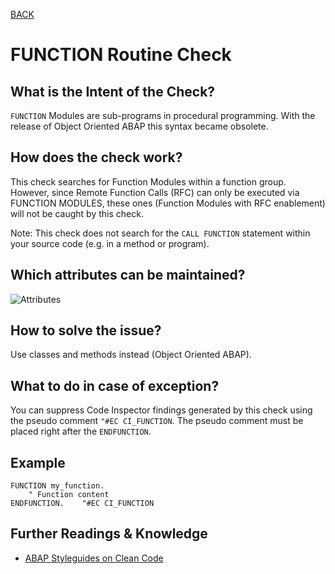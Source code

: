 [BACK](../check_documentation.md)

# FUNCTION Routine Check
## What is the Intent of the Check?
`FUNCTION` Modules are sub-programs in procedural programming. With the release of Object Oriented ABAP this syntax became obsolete.

## How does the check work?
This check searches for Function Modules within a function group. However, since Remote Function Calls (RFC) can only be executed via FUNCTION MODULES, these ones (Function Modules with RFC enablement) will not be caught by this check.

Note: This check does not search for the `CALL FUNCTION` statement within your source code (e.g. in a method or program).

## Which attributes can be maintained?
![Attributes](./img/function_module_usage.png)

## How to solve the issue?
Use classes and methods instead (Object Oriented ABAP).

## What to do in case of exception?
You can suppress Code Inspector findings generated by this check using the pseudo comment `"#EC CI_FUNCTION`. The pseudo comment must be placed right after the `ENDFUNCTION`.

## Example
```abap
FUNCTION my_function.
    " Function content
ENDFUNCTION.    "#EC CI_FUNCTION
```

## Further Readings & Knowledge
* [ABAP Styleguides on Clean Code](https://github.com/SAP/styleguides/blob/master/clean-abap/CleanABAP.md#prefer-object-orientation-to-procedural-programming)
